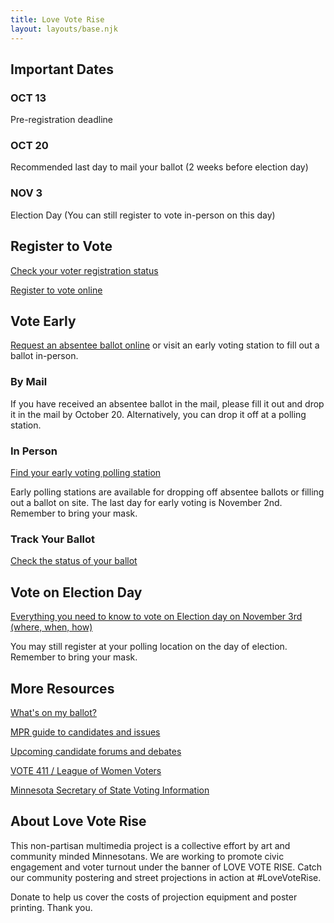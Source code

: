 ```yaml
---
title: Love Vote Rise
layout: layouts/base.njk
---
```


<article class="resources">

## Important Dates

### OCT 13
Pre-registration deadline

### OCT 20
Recommended last day to mail your ballot (2 weeks before election day)

### NOV 3
Election Day (You can still register to vote in-person on this day)

## Register to Vote
[Check your voter registration status](https://mnvotes.sos.state.mn.us/VoterStatus.aspx)

[Register to vote online](https://www.sos.state.mn.us/elections-voting/register-to-vote/)

## Vote Early
[Request an absentee ballot online](https://mnvotes.sos.state.mn.us/ABRegistration/ABRegistrationStep1.aspx) or visit an early voting station to fill out a ballot in-person.

### By Mail
If you have received an absentee ballot in the mail, please fill it out and drop it in the mail by October 20. Alternatively, you can drop it off at a polling station.

### In Person
[Find your early voting polling station](https://www.sos.state.mn.us/elections-voting/find-county-election-office/)

Early polling stations are available for dropping off absentee ballots or filling out a ballot on site. The last day for early voting is November 2nd. Remember to bring your mask.

### Track Your Ballot
[Check the status of your ballot](https://mnvotes.sos.state.mn.us/AbsenteeBallotStatus.aspx)

## Vote on Election Day
[Everything you need to know to vote on Election day on November 3rd (where, when, how)](https://www.sos.state.mn.us/elections-voting/election-day-voting/)

You may still register at your polling location on the day of election. Remember to bring your mask.

## More Resources

[What's on my ballot?](https://myballotmn.sos.state.mn.us/)

[MPR guide to candidates and issues](https://www.mprnews.org/politics/election-2020/election-2020-voter-guides)

[Upcoming candidate forums and debates](https://www.vote411.org/upcoming/46/debates-forums)

[VOTE 411 / League of Women Voters](https://www.vote411.org/)

[Minnesota Secretary of State Voting Information](https://www.sos.state.mn.us/elections-voting/)

## About Love Vote Rise

This non-partisan multimedia project is a collective effort by art and community minded Minnesotans. We are working to promote civic engagement and voter turnout under the banner of LOVE VOTE RISE. Catch our community postering and street projections in action at #LoveVoteRise.

Donate to help us cover the costs of projection equipment and poster printing. Thank you.

</article>
